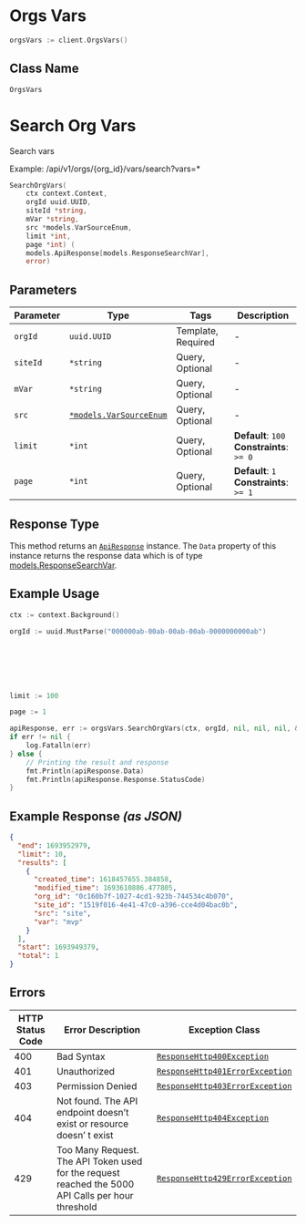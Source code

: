 # Orgs Vars

```go
orgsVars := client.OrgsVars()
```

## Class Name

`OrgsVars`


# Search Org Vars

Search vars

Example: /api/v1/orgs/{org_id}/vars/search?vars=*

```go
SearchOrgVars(
    ctx context.Context,
    orgId uuid.UUID,
    siteId *string,
    mVar *string,
    src *models.VarSourceEnum,
    limit *int,
    page *int) (
    models.ApiResponse[models.ResponseSearchVar],
    error)
```

## Parameters

| Parameter | Type | Tags | Description |
|  --- | --- | --- | --- |
| `orgId` | `uuid.UUID` | Template, Required | - |
| `siteId` | `*string` | Query, Optional | - |
| `mVar` | `*string` | Query, Optional | - |
| `src` | [`*models.VarSourceEnum`](../../doc/models/var-source-enum.md) | Query, Optional | - |
| `limit` | `*int` | Query, Optional | **Default**: `100`<br>**Constraints**: `>= 0` |
| `page` | `*int` | Query, Optional | **Default**: `1`<br>**Constraints**: `>= 1` |

## Response Type

This method returns an [`ApiResponse`](../../doc/api-response.md) instance. The `Data` property of this instance returns the response data which is of type [models.ResponseSearchVar](../../doc/models/response-search-var.md).

## Example Usage

```go
ctx := context.Background()

orgId := uuid.MustParse("000000ab-00ab-00ab-00ab-0000000000ab")







limit := 100

page := 1

apiResponse, err := orgsVars.SearchOrgVars(ctx, orgId, nil, nil, nil, &limit, &page)
if err != nil {
    log.Fatalln(err)
} else {
    // Printing the result and response
    fmt.Println(apiResponse.Data)
    fmt.Println(apiResponse.Response.StatusCode)
}
```

## Example Response *(as JSON)*

```json
{
  "end": 1693952979,
  "limit": 10,
  "results": [
    {
      "created_time": 1618457655.384858,
      "modified_time": 1693610886.477805,
      "org_id": "0c160b7f-1027-4cd1-923b-744534c4b070",
      "site_id": "1519f016-4e41-47c0-a396-cce4d04bac0b",
      "src": "site",
      "var": "mvp"
    }
  ],
  "start": 1693949379,
  "total": 1
}
```

## Errors

| HTTP Status Code | Error Description | Exception Class |
|  --- | --- | --- |
| 400 | Bad Syntax | [`ResponseHttp400Exception`](../../doc/models/response-http-400-exception.md) |
| 401 | Unauthorized | [`ResponseHttp401ErrorException`](../../doc/models/response-http-401-error-exception.md) |
| 403 | Permission Denied | [`ResponseHttp403ErrorException`](../../doc/models/response-http-403-error-exception.md) |
| 404 | Not found. The API endpoint doesn’t exist or resource doesn’ t exist | [`ResponseHttp404Exception`](../../doc/models/response-http-404-exception.md) |
| 429 | Too Many Request. The API Token used for the request reached the 5000 API Calls per hour threshold | [`ResponseHttp429ErrorException`](../../doc/models/response-http-429-error-exception.md) |

